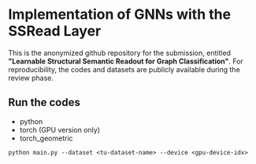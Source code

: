 # Implementation of GNNs with the SSRead Layer

This is the anonymized github repository for the submission, entitled **"Learnable Structural Semantic Readout for Graph Classification"**.
For reproducibility, the codes and datasets are publicly available during the review phase.

## Run the codes

- python
- torch (GPU version only)
- torch_geometric

```
python main.py --dataset <tu-dataset-name> --device <gpu-device-idx>
```
